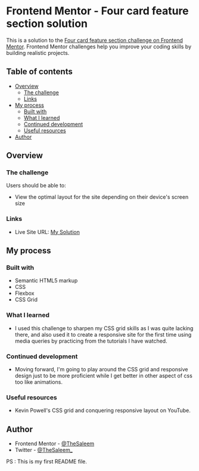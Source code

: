 
# Frontend Mentor - Four card feature section solution

This is a solution to the [Four card feature section challenge on Frontend Mentor](https://www.frontendmentor.io/challenges/four-card-feature-section-weK1eFYK). Frontend Mentor challenges help you improve your coding skills by building realistic projects. 

## Table of contents

- [Overview](#overview)
  - [The challenge](#the-challenge)
  - [Links](#links)
- [My process](#my-process)
  - [Built with](#built-with)
  - [What I learned](#what-i-learned)
  - [Continued development](#continued-development)
  - [Useful resources](#useful-resources)
- [Author](#author)


## Overview

### The challenge

Users should be able to:

- View the optimal layout for the site depending on their device's screen size

### Links

- Live Site URL: [My Solution](https://thesaleem.github.io/Four-Card-Section/)

## My process

### Built with

- Semantic HTML5 markup
- CSS
- Flexbox
- CSS Grid


### What I learned

- I used this challenge to sharpen my CSS grid skills as I was quite lacking there, and also used it to create a responsive site for the first time using media queries by practicing from the tutorials I have watched.


### Continued development

- Moving forward, I'm going to play around the CSS grid and responsive design just to be more proficient while I get better in other aspect of css too like animations.

### Useful resources

- Kevin Powell's CSS grid and conquering responsive layout on YouTube.


## Author

- Frontend Mentor - [@TheSaleem](https://www.frontendmentor.io/profile/thesaleem)
- Twitter - [@TheSaleem_](https://www.twitter.com/thesaleem_)

PS : This is my first README file.

